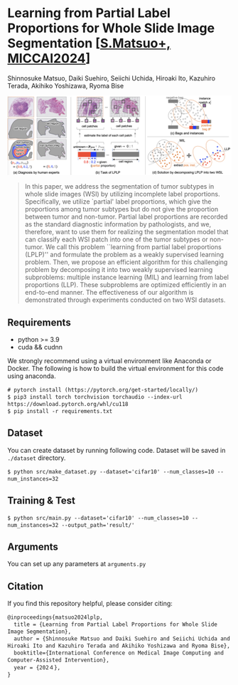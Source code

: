 # Learning from Partial Label Proportions for Whole Slide Image Segmentation [[S.Matsuo+, MICCAI2024](https://arxiv.org/abs/2405.09041)]

Shinnosuke Matsuo, Daiki Suehiro, Seiichi Uchida, Hiroaki Ito, Kazuhiro Terada, Akihiko Yoshizawa, Ryoma Bise

![Illustration](./image/overview.png)

>In this paper, we address the segmentation of tumor subtypes in whole slide images (WSI) by utilizing incomplete label proportions. Specifically, we utilize `partial' label proportions, which give the proportions among tumor subtypes but do not give the proportion between tumor and non-tumor. Partial label proportions are recorded as the standard diagnostic information by pathologists, and we, therefore, want to use them for realizing the segmentation model that can classify each WSI patch into one of the tumor subtypes or non-tumor. We call this problem ``learning from partial label proportions (LPLP)'' and formulate the problem as a weakly supervised learning problem. Then, we propose an efficient algorithm for this challenging problem by decomposing it into two weakly supervised learning subproblems: multiple instance learning (MIL) and learning from label proportions (LLP). These subproblems are optimized efficiently in an end-to-end manner. The effectiveness of our algorithm is demonstrated through experiments conducted on two WSI datasets.

## Requirements
* python >= 3.9
* cuda && cudnn

We strongly recommend using a virtual environment like Anaconda or Docker. The following is how to build the virtual environment for this code using anaconda.
```
# pytorch install (https://pytorch.org/get-started/locally/)
$ pip3 install torch torchvision torchaudio --index-url https://download.pytorch.org/whl/cu118
$ pip install -r requirements.txt
```

## Dataset
You can create dataset by running following code. Dataset will be saved in `./dataset` directory.
```
$ python src/make_dataset.py --dataset='cifar10' --num_classes=10 --num_instances=32
```

## Training & Test
```
$ python src/main.py --dataset='cifar10' --num_classes=10 --num_instances=32 --output_path='result/'
```

## Arguments
You can set up any parameters at `arguments.py`

## Citation
If you find this repository helpful, please consider citing:
```
@inproceedings{matsuo2024lplp,
  title = {Learning from Partial Label Proportions for Whole Slide Image Segmentation},
  author = {Shinnosuke Matsuo and Daiki Suehiro and Seiichi Uchida and Hiroaki Ito and Kazuhiro Terada and Akihiko Yoshizawa and Ryoma Bise},
  booktitle={International Conference on Medical Image Computing and Computer-Assisted Intervention},
  year = {202４},
}
```